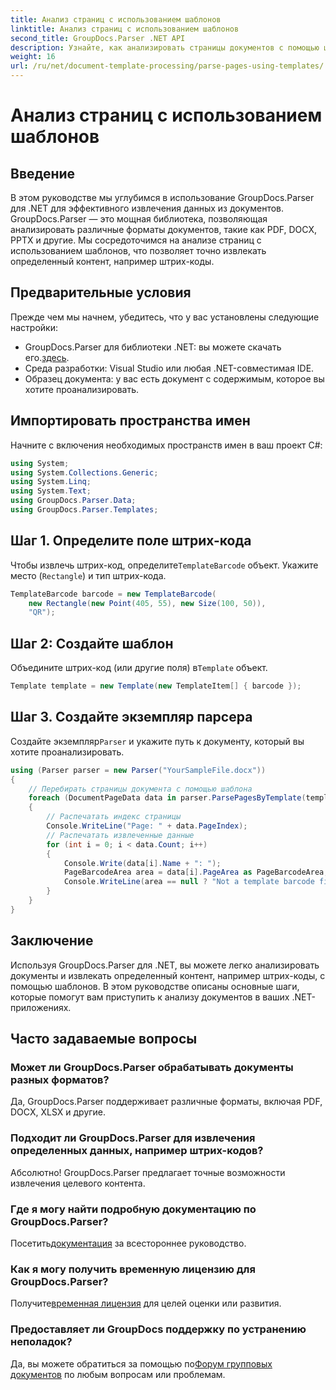 ```yaml
---
title: Анализ страниц с использованием шаблонов
linktitle: Анализ страниц с использованием шаблонов
second_title: GroupDocs.Parser .NET API
description: Узнайте, как анализировать страницы документов с помощью шаблонов в .NET с помощью GroupDocs.Parser. Эффективно извлекайте определенный контент для своих приложений.
weight: 16
url: /ru/net/document-template-processing/parse-pages-using-templates/
---
```


# Анализ страниц с использованием шаблонов

## Введение
В этом руководстве мы углубимся в использование GroupDocs.Parser для .NET для эффективного извлечения данных из документов. GroupDocs.Parser — это мощная библиотека, позволяющая анализировать различные форматы документов, такие как PDF, DOCX, PPTX и другие. Мы сосредоточимся на анализе страниц с использованием шаблонов, что позволяет точно извлекать определенный контент, например штрих-коды.
## Предварительные условия
Прежде чем мы начнем, убедитесь, что у вас установлены следующие настройки:
-  GroupDocs.Parser для библиотеки .NET: вы можете скачать его.[здесь](https://releases.groupdocs.com/parser/net/).
- Среда разработки: Visual Studio или любая .NET-совместимая IDE.
- Образец документа: у вас есть документ с содержимым, которое вы хотите проанализировать.

## Импортировать пространства имен
Начните с включения необходимых пространств имен в ваш проект C#:
```csharp
using System;
using System.Collections.Generic;
using System.Linq;
using System.Text;
using GroupDocs.Parser.Data;
using GroupDocs.Parser.Templates;
```
## Шаг 1. Определите поле штрих-кода
 Чтобы извлечь штрих-код, определите`TemplateBarcode` объект. Укажите место (`Rectangle`) и тип штрих-кода.
```csharp
TemplateBarcode barcode = new TemplateBarcode(
    new Rectangle(new Point(405, 55), new Size(100, 50)),
    "QR");
```
## Шаг 2: Создайте шаблон
 Объедините штрих-код (или другие поля) в`Template` объект.
```csharp
Template template = new Template(new TemplateItem[] { barcode });
```
## Шаг 3. Создайте экземпляр парсера
 Создайте экземпляр`Parser` и укажите путь к документу, который вы хотите проанализировать.
```csharp
using (Parser parser = new Parser("YourSampleFile.docx"))
{
    // Перебирать страницы документа с помощью шаблона
    foreach (DocumentPageData data in parser.ParsePagesByTemplate(template))
    {
        // Распечатать индекс страницы
        Console.WriteLine("Page: " + data.PageIndex);
        // Распечатать извлеченные данные
        for (int i = 0; i < data.Count; i++)
        {
            Console.Write(data[i].Name + ": ");
            PageBarcodeArea area = data[i].PageArea as PageBarcodeArea;
            Console.WriteLine(area == null ? "Not a template barcode field" : area.Value);
        }
    }
}
```

## Заключение
Используя GroupDocs.Parser для .NET, вы можете легко анализировать документы и извлекать определенный контент, например штрих-коды, с помощью шаблонов. В этом руководстве описаны основные шаги, которые помогут вам приступить к анализу документов в ваших .NET-приложениях.

## Часто задаваемые вопросы
### Может ли GroupDocs.Parser обрабатывать документы разных форматов?
Да, GroupDocs.Parser поддерживает различные форматы, включая PDF, DOCX, XLSX и другие.
### Подходит ли GroupDocs.Parser для извлечения определенных данных, например штрих-кодов?
Абсолютно! GroupDocs.Parser предлагает точные возможности извлечения целевого контента.
### Где я могу найти подробную документацию по GroupDocs.Parser?
 Посетить[документация](https://tutorials.groupdocs.com/parser/net/) за всестороннее руководство.
### Как я могу получить временную лицензию для GroupDocs.Parser?
 Получите[временная лицензия](https://purchase.groupdocs.com/temporary-license/) для целей оценки или развития.
### Предоставляет ли GroupDocs поддержку по устранению неполадок?
 Да, вы можете обратиться за помощью по[Форум групповых документов](https://forum.groupdocs.com/c/parser/17) по любым вопросам или проблемам.